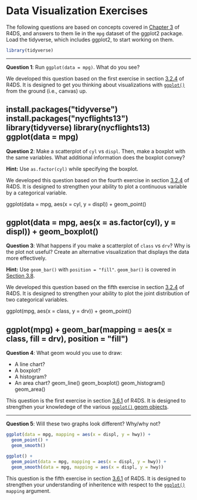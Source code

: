Data Visualization Exercises
================

The following questions are based on concepts covered in [Chapter 3](http://r4ds.had.co.nz/data-visualisation.html) of R4DS, and answers to them lie in the `mpg` dataset of the ggplot2 package. Load the tidyverse, which includes ggplot2, to start working on them.

``` r
library(tidyverse)
```

------------------------------------------------------------------------

**Question 1**: Run `ggplot(data = mpg)`. What do you see?

We developed this question based on the first exercise in section [3.2.4](http://r4ds.had.co.nz/data-visualisation.html#exercises) of R4DS. It is designed to get you thinking about visualizations with [`ggplot()`](http://r4ds.had.co.nz/data-visualisation.html#creating-a-ggplot) from the ground (i.e., canvas) up.

install.packages("tidyverse")
install.packages("nycflights13")
library(tidyverse)
library(nycflights13)
ggplot(data = mpg)
------------------------------------------------------------------------

**Question 2**: Make a scatterplot of `cyl` vs `displ`. Then, make a boxplot with the same variables. What additional information does the boxplot convey?

**Hint:** Use `as.factor(cyl)` while specifying the boxplot.

We developed this question based on the fourth exercise in section [3.2.4](http://r4ds.had.co.nz/data-visualisation.html#exercises) of R4DS. It is designed to strengthen your ability to plot a continuous variable by a categorical variable.

ggplot(data = mpg, aes(x = cyl, y = displ)) + 
  geom_point()

ggplot(data = mpg, aes(x = as.factor(cyl), y = displ)) + 
  geom_boxplot()
------------------------------------------------------------------------

**Question 3**: What happens if you make a scatterplot of `class` vs `drv`? Why is the plot not useful? Create an alternative visualization that displays the data more effectively.

**Hint:** Use `geom_bar()` with `position = "fill"`. `geom_bar()` is covered in [Section 3.8](http://r4ds.had.co.nz/data-visualisation.html#position-adjustments).

We developed this question based on the fifth exercise in section [3.2.4](http://r4ds.had.co.nz/data-visualisation.html#exercises) of R4DS. It is designed to strengthen your ability to plot the joint distribution of two categorical variables.

ggplot(mpg, aes(x = class, y = drv)) +
  geom_point()

ggplot(mpg) +
  geom_bar(mapping = aes(x = class, fill = drv), position = "fill")
------------------------------------------------------------------------

**Question 4**: What geom would you use to draw:

-   A line chart?
-   A boxplot?
-   A histogram?
-   An area chart?
geom_line()
geom_boxplot()
geom_histogram()
geom_area() 

This question is the first exercise in section [3.6.1](http://r4ds.had.co.nz/data-visualisation.html#exercises-3) of R4DS. It is designed to strengthen your knowledege of the various [`ggplot()` geom objects](http://r4ds.had.co.nz/data-visualisation.html#geometric-objects).

------------------------------------------------------------------------

**Question 5**: Will these two graphs look different? Why/why not?

``` r
ggplot(data = mpg, mapping = aes(x = displ, y = hwy)) + 
  geom_point() + 
  geom_smooth()

ggplot() + 
  geom_point(data = mpg, mapping = aes(x = displ, y = hwy)) + 
  geom_smooth(data = mpg, mapping = aes(x = displ, y = hwy))
```

This question is the fifth exercise in section [3.6.1](http://r4ds.had.co.nz/data-visualisation.html#exercises-3) of R4DS. It is designed to strengthen your understanding of inheritence with respect to the [`ggplot()`](http://r4ds.had.co.nz/data-visualisation.html#creating-a-ggplot) `mapping` argument.
